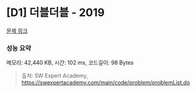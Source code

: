 # [D1] 더블더블 - 2019 

[문제 링크](https://swexpertacademy.com/main/code/problem/problemDetail.do?contestProbId=AV5QDEX6AqwDFAUq) 

### 성능 요약

메모리: 42,440 KB, 시간: 102 ms, 코드길이: 98 Bytes



> 출처: SW Expert Academy, https://swexpertacademy.com/main/code/problem/problemList.do